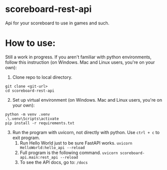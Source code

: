 # scoreboard-rest-api
Api for your scoreboard to use in games and such.

# How to use:

Still a work in progress. If you aren't familiar with python environments, follow this instruction (on Windows. Mac and Linux users, you're on your own):

1. Clone repo to local directory.
```
git clone <git-url>
cd scoreboard-rest-api
```
2. Set up virtual environment (on Windows. Mac and Linux users, you're on your own):
```
python -m venv .venv
.\.venv\Scripts\activate
pip install -r requirements.txt
```
3. Run the program with uvicorn, not directly with python. Use `ctrl + c` to exit program.
    1. Run Hello World just to be sure FastAPI works.
    `uvicorn HelloWorld:hello_api --reload`
    2. Full program is the following command.
    `uvicorn scoreboard-api.main:rest_api --reload`
    3. To see the API docs, go to:
    `/docs`